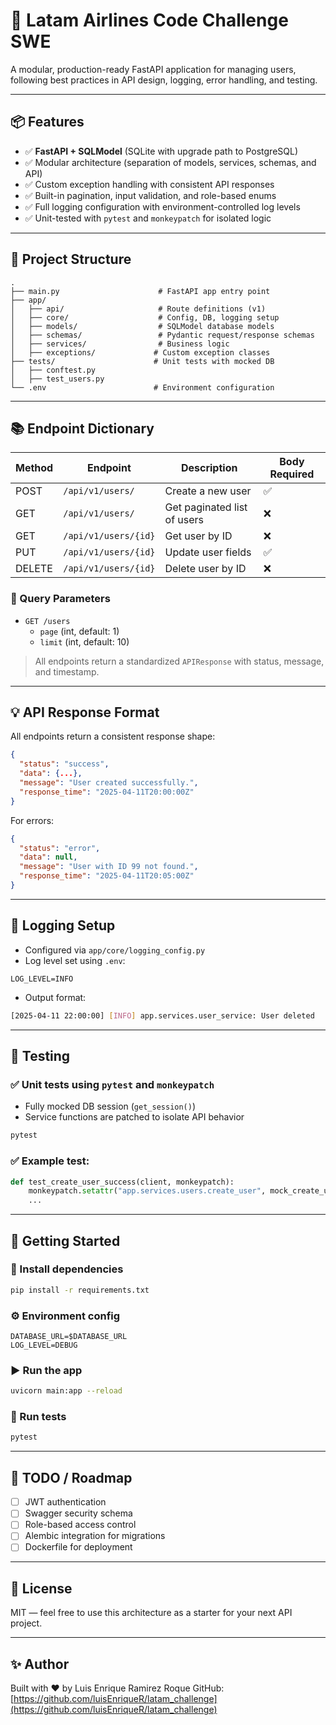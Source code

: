 # 🚀 Latam Airlines Code Challenge SWE

A modular, production-ready FastAPI application for managing users, following best practices in API design, logging, error handling, and testing.

---

## 📦 Features

- ✅ **FastAPI + SQLModel** (SQLite with upgrade path to PostgreSQL)
- ✅ Modular architecture (separation of models, services, schemas, and API)
- ✅ Custom exception handling with consistent API responses
- ✅ Built-in pagination, input validation, and role-based enums
- ✅ Full logging configuration with environment-controlled log levels
- ✅ Unit-tested with `pytest` and `monkeypatch` for isolated logic

---

## 📁 Project Structure

```
.
├── main.py                      # FastAPI app entry point
├── app/
│   ├── api/                     # Route definitions (v1)
│   ├── core/                    # Config, DB, logging setup
│   ├── models/                  # SQLModel database models
│   ├── schemas/                 # Pydantic request/response schemas
│   ├── services/                # Business logic
│   ├── exceptions/             # Custom exception classes
├── tests/                      # Unit tests with mocked DB
│   ├── conftest.py
│   ├── test_users.py
└── .env                        # Environment configuration
```

---

## 📚 Endpoint Dictionary

| Method | Endpoint                  | Description                         | Body Required |
|--------|---------------------------|-------------------------------------|---------------|
| POST   | `/api/v1/users/`          | Create a new user                   | ✅            |
| GET    | `/api/v1/users/`          | Get paginated list of users         | ❌            |
| GET    | `/api/v1/users/{id}`      | Get user by ID                      | ❌            |
| PUT    | `/api/v1/users/{id}`      | Update user fields                  | ✅            |
| DELETE | `/api/v1/users/{id}`      | Delete user by ID                   | ❌            |

### 🔎 Query Parameters

- `GET /users`
  - `page` (int, default: 1)
  - `limit` (int, default: 10)

> All endpoints return a standardized `APIResponse` with status, message, and timestamp.

---

## 💡 API Response Format

All endpoints return a consistent response shape:

```json
{
  "status": "success",
  "data": {...},
  "message": "User created successfully.",
  "response_time": "2025-04-11T20:00:00Z"
}
```

For errors:

```json
{
  "status": "error",
  "data": null,
  "message": "User with ID 99 not found.",
  "response_time": "2025-04-11T20:05:00Z"
}
```

---

## 🧰 Logging Setup

- Configured via `app/core/logging_config.py`
- Log level set using `.env`:

```env
LOG_LEVEL=INFO
```

- Output format:

```bash
[2025-04-11 22:00:00] [INFO] app.services.user_service: User deleted
```

---

## 🧪 Testing

### ✅ Unit tests using `pytest` and `monkeypatch`

- Fully mocked DB session (`get_session()`)
- Service functions are patched to isolate API behavior

```bash
pytest
```

### ✅ Example test:

```python
def test_create_user_success(client, monkeypatch):
    monkeypatch.setattr("app.services.users.create_user", mock_create_user)
    ...
```

---

## 🚀 Getting Started

### 🔧 Install dependencies

```bash
pip install -r requirements.txt
```

### ⚙️ Environment config

```env
DATABASE_URL=$DATABASE_URL
LOG_LEVEL=DEBUG
```

### ▶️ Run the app

```bash
uvicorn main:app --reload
```

### 🧪 Run tests

```bash
pytest
```

---

## 📌 TODO / Roadmap

- [ ] JWT authentication
- [ ] Swagger security schema
- [ ] Role-based access control
- [ ] Alembic integration for migrations
- [ ] Dockerfile for deployment

---

## 📄 License

MIT — feel free to use this architecture as a starter for your next API project.

---

## ✨ Author

Built with ❤️ by Luis Enrique Ramirez Roque
GitHub: [https://github.com/luisEnriqueR/latam_challenge](https://github.com/luisEnriqueR/latam_challenge)

